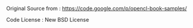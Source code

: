 Original Source from : https://code.google.com/p/opencl-book-samples/

Code License : New BSD License
